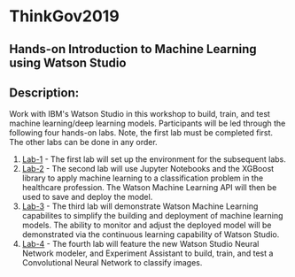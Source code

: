 # ThinkGov2019
## Hands-on Introduction to Machine Learning using Watson Studio

## Description:

Work with IBM's Watson Studio in this workshop to build, train, and test machine learning/deep learning models. Participants will be led through the following four hands-on labs. Note, the first lab must be completed first. The other labs can be done in any order.  

1. [Lab-1](Lab-1) - The first lab will set up the environment for the subsequent labs. 
1. [Lab-2](Lab-2) - The second lab will use Jupyter Notebooks and the XGBoost library to apply machine learning to a classification problem in the healthcare profession. The Watson Machine Learning API will then be used to save and deploy the model. 
1. [Lab-3](Lab-3) - The third lab will demonstrate Watson Machine Learning capabilites to simplify the building and deployment of machine learning models. The ability to monitor and adjust the deployed model will be demonstrated via the continuous learning capability of Watson Studio. 
1. [Lab-4](Lab-4) - The fourth lab will feature the new Watson Studio Neural Network modeler, and Experiment Assistant to build, train, and test a Convolutional Neural Network to classify images.  

 
